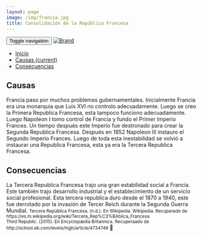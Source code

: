 ```yaml
---
layout: page
image: /img/francia.jpg
title: Consolidación de la República Francesa
---
```

<nav class="navbar navbar-inverse navbar-translucent navbar-fixed-top" id="navbar">
	<div class="container-fluid">
	    <div class="navbar-header">
		    <button type="button" class="navbar-toggle collapsed" data-toggle="collapse" data-target="#bs-example-navbar-collapse-1" aria-expanded="false">
	        <span class="sr-only">Toggle navigation</span>
	        <span class="icon-bar"></span>
	        <span class="icon-bar"></span>
	        <span class="icon-bar"></span>
	      </button>
	      <a class="navbar-brand" href="{{site.github.url}}">
	        <img alt="Brand" src="{{site.github.url}}{{site.icon}}">
	      </a>
	    </div>
	    <!-- Collect the nav links, forms, and other content for toggling -->
	    <div class="collapse navbar-collapse" id="bs-example-navbar-collapse-1">
	      <ul class="nav navbar-nav">
		    <li><a href="{{site.github.url}}">Inicio</a></li>
	        <li class="active"><a href="#causas">Causas <span class="sr-only">(current)</span></a></li>
	        <li><a href="#cons">Consecuencias</a></li>
	      </ul>
	    </div><!-- /.navbar-collapse -->
	</div>
</nav>

<h2 id="causas">Causas</h2>
Francia paso por muchos problemas gubernamentales. Inicialmente Francia era una monarquia que Luis XVI no controlo adecuadamente. Luego se creo la Primera Republica Francesa, esta tampoco funciono adecuadamente. Luego Napoleon I tomo control de Francia y fundo el Primer Imperio Frances. Un tiempo después este Imperio fue destronado para crear la Segunda Republica Francesa. Después en 1852 Napoleon III instauro el Segundo Imperio Frances. Luego de toda esta inestabilidad se volvió a instaurar una Republica Francesa, esta ya era la Tercera Republica Francesa.

<h2 id="cons">Consecuencias</h2>
La Tercera Republica Francesa trajo una gran estabilidad social a Francia. Este también trajo desarrollo industrial y el establecimiento de un servicio social profesional. Esta tercera republica duro desde el 1870 a 1940, este fue derrotado por la invasión de Tercer Reich durante la Segunda Guerra Mundial.

<small class="bib">
Tercera República Francesa. (n.d.). En Wikipedia. Wikipedia. Recuperado de https://es.m.wikipedia.org/wiki/Tercera_Rep%C3%BAblica_Francesa<br>
Third Republic. (2015). En Encyclopædia Britannica. Recuperaado de http://school.eb.com/levels/high/article/473474#
</small>

